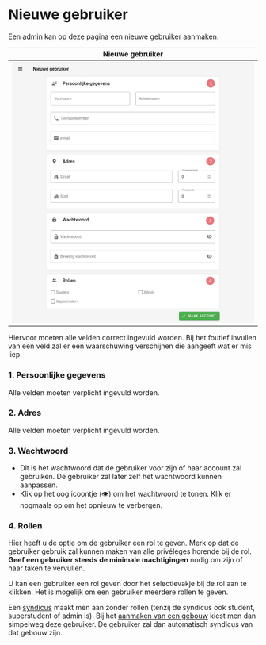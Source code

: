 # Nieuwe gebruiker
Een [admin](../../users/admin.md) kan op deze pagina een nieuwe gebruiker aanmaken.

|                  Nieuwe gebruiker                  |
|:--------------------------------------------------:|
| ![](../../assets/administration/user_creation.jpg) |

Hiervoor moeten alle velden correct ingevuld worden.
Bij het foutief invullen van een veld zal er een waarschuwing verschijnen
die aangeeft wat er mis liep.

### 1. Persoonlijke gegevens
Alle velden moeten verplicht ingevuld worden.
### 2. Adres
Alle velden moeten verplicht ingevuld worden.
### 3. Wachtwoord
- Dit is het wachtwoord dat de gebruiker voor zijn of haar account
zal gebruiken. De gebruiker zal later zelf het wachtwoord kunnen aanpassen.
- Klik op het oog icoontje (👁) om het wachtwoord te tonen. Klik er nogmaals op om het
opnieuw te verbergen.

### 4. Rollen
Hier heeft u de optie om de gebruiker een rol te geven.
Merk op dat de gebruiker gebruik zal kunnen maken van alle privéleges horende bij de rol.
**Geef een gebruiker steeds de minimale machtigingen** nodig om zijn of haar taken te vervullen.

U kan een gebruiker een rol geven door het selectievakje bij de rol aan te klikken.
Het is mogelijk om een gebruiker meerdere rollen te geven.

Een [syndicus](../../users/syndicus.md) maakt men aan zonder rollen (tenzij de syndicus ook student,
superstudent of admin is). Bij het
[aanmaken van een gebouw](create_gebouwen.md) kiest men dan simpelweg deze gebruiker.
De gebruiker zal dan automatisch syndicus van dat gebouw zijn.

